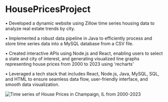# HousePricesProject

• Developed a dynamic website using Zillow time series housing data to analyze real estate trends by city.

• Implemented a robust data pipeline in Java to efficiently process and store time series data into a MySQL database from a CSV file.

• Created interactive APIs using Node.js and React, enabling users to select a state and city of interest, and generating visualized line graphs representing house prices from 2000 to 2023 using 'recharts'

• Leveraged a tech stack that includes React, Node.js, Java, MySQL, SQL, and HTML to ensure seamless data flow, user-friendly interface, and smooth data visualization.

![Time series of House Prices in Champaign, IL from 2000-2023](https://github.com/snerkar17/HousePricesProject/main/picture.png)
